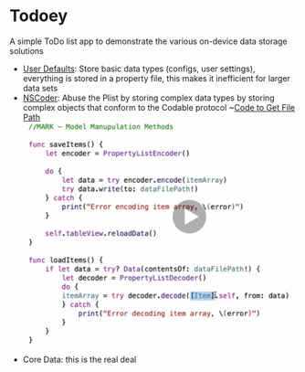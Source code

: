 # Todoey
A simple ToDo list app to demonstrate the various on-device data storage solutions

- [User Defaults](https://developer.apple.com/documentation/foundation/userdefaults): Store basic data types (configs, user settings), everything is stored in a property file, this makes it inefficient for larger data sets
- [NSCoder](https://developer.apple.com/documentation/foundation/nscoder): Abuse the Plist by storing complex data types by storing complex objects that conform to the Codable protocol
~[Code to Get File Path](Docs/file_path.png)
![Code for NSCode](Docs/ns_coder.png)
- Core Data: this is the real deal
